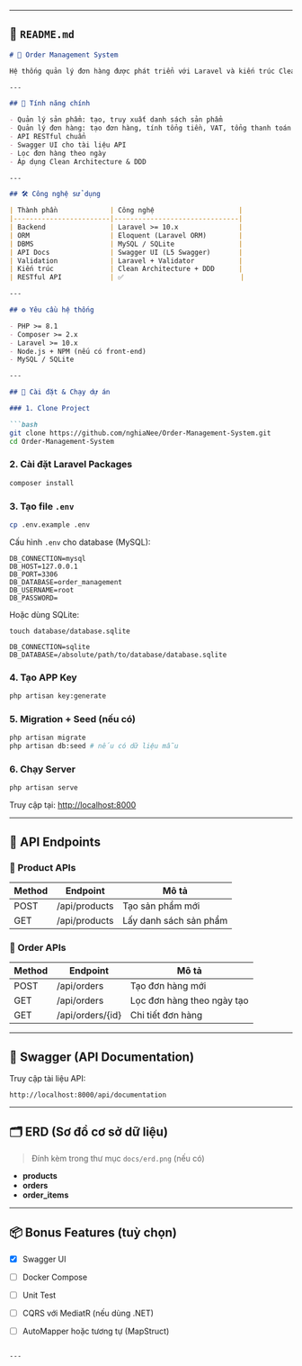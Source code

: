 
---

## 📄 `README.md`

````markdown
# 🧾 Order Management System

Hệ thống quản lý đơn hàng được phát triển với Laravel và kiến trúc Clean Architecture, áp dụng các nguyên lý DDD, RESTful API, Swagger UI.

---

## 🚀 Tính năng chính

- Quản lý sản phẩm: tạo, truy xuất danh sách sản phẩm
- Quản lý đơn hàng: tạo đơn hàng, tính tổng tiền, VAT, tổng thanh toán
- API RESTful chuẩn
- Swagger UI cho tài liệu API
- Lọc đơn hàng theo ngày
- Áp dụng Clean Architecture & DDD

---

## 🛠️ Công nghệ sử dụng

| Thành phần             | Công nghệ                     |
|------------------------|-------------------------------|
| Backend                | Laravel >= 10.x               |
| ORM                    | Eloquent (Laravel ORM)        |
| DBMS                   | MySQL / SQLite                |
| API Docs               | Swagger UI (L5 Swagger)       |
| Validation             | Laravel + Validator           |
| Kiến trúc              | Clean Architecture + DDD      |
| RESTful API            | ✅                             |

---

## ⚙️ Yêu cầu hệ thống

- PHP >= 8.1
- Composer >= 2.x
- Laravel >= 10.x
- Node.js + NPM (nếu có front-end)
- MySQL / SQLite

---

## 🧪 Cài đặt & Chạy dự án

### 1. Clone Project

```bash
git clone https://github.com/nghiaNee/Order-Management-System.git
cd Order-Management-System
````

### 2. Cài đặt Laravel Packages

```bash
composer install
```

### 3. Tạo file `.env`

```bash
cp .env.example .env
```

Cấu hình `.env` cho database (MySQL):

```
DB_CONNECTION=mysql
DB_HOST=127.0.0.1
DB_PORT=3306
DB_DATABASE=order_management
DB_USERNAME=root
DB_PASSWORD=
```

Hoặc dùng SQLite:

```
touch database/database.sqlite
```

```env
DB_CONNECTION=sqlite
DB_DATABASE=/absolute/path/to/database/database.sqlite
```

### 4. Tạo APP Key

```bash
php artisan key:generate
```

### 5. Migration + Seed (nếu có)

```bash
php artisan migrate
php artisan db:seed # nếu có dữ liệu mẫu
```

### 6. Chạy Server

```bash
php artisan serve
```

Truy cập tại: [http://localhost:8000](http://localhost:8000)

---

## 📘 API Endpoints

### 🔹 Product APIs

| Method | Endpoint      | Mô tả                  |
| ------ | ------------- | ---------------------- |
| POST   | /api/products | Tạo sản phẩm mới       |
| GET    | /api/products | Lấy danh sách sản phẩm |

### 🔹 Order APIs

| Method | Endpoint         | Mô tả                      |
| ------ | ---------------- | -------------------------- |
| POST   | /api/orders      | Tạo đơn hàng mới           |
| GET    | /api/orders      | Lọc đơn hàng theo ngày tạo |
| GET    | /api/orders/{id} | Chi tiết đơn hàng          |

---

## 📑 Swagger (API Documentation)

Truy cập tài liệu API:

```
http://localhost:8000/api/documentation
```

---

## 🗂 ERD (Sơ đồ cơ sở dữ liệu)

> Đính kèm trong thư mục `docs/erd.png` (nếu có)

* **products**
* **orders**
* **order\_items**

---

## 📦 Bonus Features (tuỳ chọn)

* [x] Swagger UI
* [ ] Docker Compose
* [ ] Unit Test
* [ ] CQRS với MediatR (nếu dùng .NET)
* [ ] AutoMapper hoặc tương tự (MapStruct)



```

---

```
